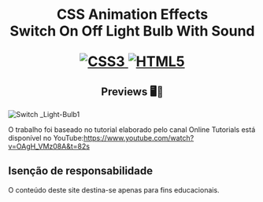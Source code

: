 <h1 align="center">
    <strong>CSS Animation Effects</strong>
    <br> Switch On Off Light Bulb With Sound<br/>
   
[![CSS3](https://img.shields.io/badge/-css3-%231572B6.svg?style=for-the-badge&labelColor=black&logo=css3&logoColor=white) ![HTML5](https://img.shields.io/badge/-html5-%23E34F26.svg?style=for-the-badge&labelColor=black&logo=html5&logoColor=white)](#) 

<h2 align="center">Previews 🖥️📱</h2>

![Switch _Light-Bulb1](https://user-images.githubusercontent.com/61275275/149864231-a2f6f34e-e7cd-4805-9181-3d7c20bcccec.gif)


O trabalho foi baseado no tutorial elaborado pelo canal Online Tutorials está disponível no
YouTube:https://www.youtube.com/watch?v=OAgH_VMz08A&t=82s


 

## Isenção de responsabilidade

O conteúdo deste site destina-se apenas para fins educacionais.










